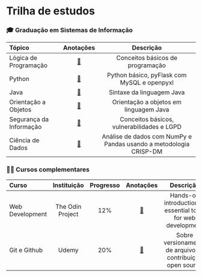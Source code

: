 # Trilha de estudos


### 🎓 Graduação em Sistemas de Informação 

Tópico | Anotações | Descrição
:-- | :--: | :--:
Lógica de Programação | [📝](https://shaded-ease-72a.notion.site/L-gica-de-Programa-o-e3bf08d4d7454b199fc28f73c916125b) | Conceitos básicos de programação
Python | [📝](https://shaded-ease-72a.notion.site/Python-5622e3fbee3b4b8c9558911571e9e005) | Python básico, pyFlask com MySQL e openpyxl
Java | [📝](https://shaded-ease-72a.notion.site/Java-003853c7241046948d6147ed47a2913c) | Sintaxe da linguagem Java
Orientação a Objetos | [📝](https://notion.so) | Orientação a objetos em linguagem Java
Segurança da Informação | [📝](https://notion.so) | Conceitos básicos, vulnerabilidades e LGPD
Ciência de Dados | [📝](https://notion.so) | Análise de dados com NumPy e Pandas usando a metodologia CRISP-DM

### 👨‍💻 Cursos complementares

Curso | Instituição | Progresso | Anotações | Descrição
:-- | :--: | :--: | :--: | :--:
Web Development | The Odin Project | 12% | [📝](https://shaded-ease-72a.notion.site/The-Odin-Project-a8b91df186de46d2ae4e38fccccb17ff) | Hands-on introduction to essential tools for web development
Git e Github | Udemy | 20% | [📝](https://shaded-ease-72a.notion.site/Git-e-Github-bfa504109d1e40cabc24604727dcac17) | Sobre versionamento de arquivos e contribuição open source
